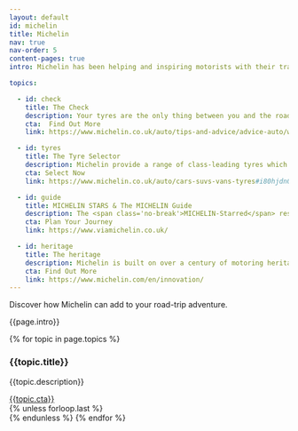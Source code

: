 ```yaml
---
layout: default
id: michelin
title: Michelin
nav: true
nav-order: 5
content-pages: true
intro: Michelin has been helping and inspiring motorists with their travels for over a century through its class-leading tyres and travel guides. Browse below to select the right tyres for your car and find out how to look after them correctly. Don’t miss the online ViaMichelin route planner which will highlight hotel and restaurant recommendations from the prestigious MICHELIN Guide. Why not treat yourself to lunch or dinner at a <span class='no-break'>MICHELIN-Starred</span> restaurant along&nbsp;the&nbsp;way...

topics:

  - id: check
    title: The Check
    description: Your tyres are the only thing between you and the road so it’s important to make sure they are safe and in tip-top condition. Check the tread depths are above the legal limit of 1.6mm and top up the air pressures to the recommended level. Be aware that under-inflated tyres increase wear, diminish road holding and use more fuel. Michelin offers online tyre care tips, or you can always visit a local, reputable tyre dealer who will normally carry out a tyre check free of charge.
    cta:  Find Out More
    link: https://www.michelin.co.uk/auto/tips-and-advice/advice-auto/when-should-i-change-my-tyres

  - id: tyres
    title: The Tyre Selector
    description: Michelin provide a range of class-leading tyres which deliver high mileage, handling performance and fuel efficiency. The online Michelin tyre selector can help you choose the right tyre for your particular car and driving needs; simply enter your vehicle details and tyre size to see the most suitable options. Whether it’s the long lasting MICHELIN Primacy, the all-season MICHELIN CrossClimate+ or the high performance MICHELN Pilot Sport, you can determine which range suits you best.
    cta: Select Now
    link: https://www.michelin.co.uk/auto/cars-suvs-vans-tyres#i80hjdn0g

  - id: guide
    title: MICHELIN STARS & The MICHELIN Guide
    description: The <span class='no-break'>MICHELIN-Starred</span> restaurant rating is an iconic, international benchmark for gastronomy. However, not many people realise it was developed as part of a motorist handbook; Michelin maps and travel guides were a clever marketing idea introduced by the Michelin Tyre Company in the 1900s to encourage motorists to travel further afield and boost tyre sales. The publications have kept in tune with traveller’s needs and evolved through the digital revolution so they can still be accessed online today. Michelin’s online route-planner ‘ViaMichelin’ can help you plan your road trip and will highlight tourist spots and hotel and restaurant recommendations from the MICHELIN Guide – including unmissable <span class='no-break'>MICHELIN-Starred</span> restaurants.
    cta: Plan Your Journey
    link: https://www.viamichelin.co.uk/

  - id: heritage
    title: The heritage
    description: Michelin is built on over a century of motoring heritage. From the early days of the dawn of the motor vehicle right through to today, Michelin has been inspiring motoring adventure with class-leading tyres, detailed maps, and the prestigious MICHELIN Guide. The company has sparked countless getaways, promoting the excitement and romance of travel for generations.
    cta: Find Out More
    link: https://www.michelin.com/en/innovation/
---
```


<div class="vpad--xxl">
  <div class="container">
    <div class="width width--lg text--center">
      <div class="title title--color title--sm">Discover how Michelin can add to your road-trip adventure.</div>
      <div class="space--xs"></div>
      <p>{{page.intro}}</p>
    </div>
  </div>
</div>

<div class="container">
  {% for topic in page.topics %}
    <div class="bob{% cycle '', ' bob--swap' %}">
      <div class="bob__img">
        <div class="bg-img bg-img--3-2" style="background-image: url('{{site.img}}/content/{{page.id}}/{{topic.id}}.jpg');">
          <a id="track-michelin-img-{{topic.id}}" href="{{topic.link}}" class="bg-img__link"></a>
        </div>
      </div>
      <div class="bob__text">
        <h3 class="title title--color title--lg">{{topic.title}}</h3>
        <p>{{topic.description}}</p>
        <div class="space--sm"></div>
        <a id="track-michelin-btn-{{topic.id}}" href="{{topic.link}}" class="btn btn--yellow">{{topic.cta}}</a>
      </div>
    </div>
    {% unless forloop.last %}<div class="space--xxxl"></div>{% endunless %}
  {% endfor %}
</div>

<div class="space--xxxxl"></div>